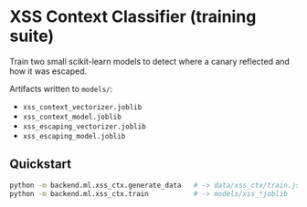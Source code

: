 # XSS Context Classifier (training suite)

Train two small scikit-learn models to detect where a canary reflected and how it was escaped.

Artifacts written to `models/`:
- `xss_context_vectorizer.joblib`
- `xss_context_model.joblib`
- `xss_escaping_vectorizer.joblib`
- `xss_escaping_model.joblib`

## Quickstart
```bash
python -m backend.ml.xss_ctx.generate_data   # -> data/xss_ctx/train.jsonl (~50k)
python -m backend.ml.xss_ctx.train           # -> models/xss_*joblib
```
